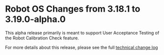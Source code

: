 # Robot OS Changes from 3.18.1 to 3.19.0-alpha.0

This alpha release primarily is meant to support User Acceptance Testing of the Robot Calibration Check feature.

For more details about this release, please see the full [technical change
log][changelog]

[changelog]: https://github.com/Opentrons/opentrons/blob/edge/CHANGELOG.md

